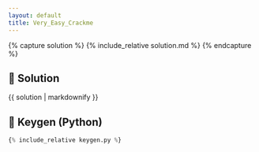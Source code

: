 ```yaml
---
layout: default
title: Very_Easy_Crackme
---
```


{% capture solution %}
{% include_relative solution.md %}
{% endcapture %}

## 📝 Solution

{{ solution | markdownify }}

<!-- Removed static_files assign -->
## 🔑 Keygen (Python)

```py
{% include_relative keygen.py %}
```

